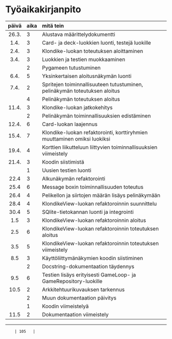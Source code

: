 # Työaikakirjanpito

| päivä | aika | mitä tein  |
| :----:|:-----| :-----|
| 26.3. | 3    | Alustava määrittelydokumentti |
| 1.4.  | 3    | Card- ja deck-luokkien luonti, testejä luokille |
| 2.4.  | 3    | Klondike-luokan toteutuksen aloittaminen |
| 3.4.  | 3    | Luokkien ja testien muokkaaminen |
|       | 2    | Pygameen tutustuminen |
| 6.4.  | 5    | Yksinkertaisen aloitusnäkymän luonti |
| 7.4.  | 2    | Spritejen toiminnallisuuteen tutustuminen, pelinäkymän toteutuksen aloitus |
|       | 4    | Pelinäkymän toteutuksen aloitus |
| 11.4. | 3    | Klondike-luokan jatkokehitys |
|       | 2    | Pelinäkymän toiminnallisuuksien edistäminen |
| 12.4. | 6    | Card-luokan laajennus |
| 15.4. | 7    | Klondike-luokan refaktorointi, korttiryhmien muuttaminen omiksi luokiksi |
| 19.4. | 4    | Korttien liikutteluun liittyvien toiminnallisuuksien viimeistely |
| 21.4. | 3    | Koodin siistimistä |
|       | 1    | Uusien testien luonti |
| 22.4  | 3    | Alkunäkymän refaktorointi |
| 25.4  | 6    | Message boxin toiminnallisuuden toteutus |
| 26.4  | 4    | Pelikellon ja siirtojen määrän lisäys pelinäkymään |
| 28.4  | 4    | KlondikeView-luokan refaktoroinnin suunnittelu |
| 30.4  | 5    | SQlite-tietokannan luonti ja integrointi |
| 1.5   | 3    | KlondikeView-luokan refaktoroinnin aloitus |
| 2.5   | 6    | KlondikeView-luokan refaktoroinnin toteutuksen aloitus |
| 3.5   | 5    | KlondikeView-luokan refaktoroinnin toteutuksen viimeistely |
| 8.5   | 3    | Käyttöliittymänäkymien koodin siistiminen |
|       | 2    | Docstring-dokumentaation täydennys |
| 9.5   | 6    | Testien lisäys erityisesti GameLoop- ja GameRepository-luokille |
| 10.5  | 2    | Arkkitehtuurikuvauksen tarkennus |
|       | 2    | Muun dokumentaation päivitys |
|       | 1    | Koodin viimeistelyä |
| 11.5  | 2    | Dokumentaation viimeistely |
---------------------------------------------------------------------
		| 105   |
